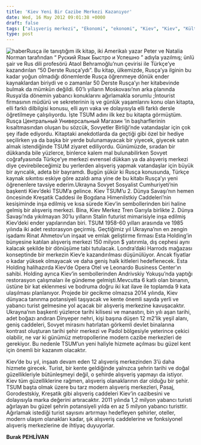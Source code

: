 ```yaml
---
title: 'Kiev Yeni Bir Cazibe Merkezi Kazanıyor'
date: Wed, 16 May 2012 09:01:38 +0000
draft: false
tags: ["alışveriş merkezi", "Ekonomi", "ekonomi", "Kiev", "Kiev", "Kültür ve Din", "Tsum", "Ukrayna", "Yaşam", "yatırım"]
type: post
---
```


![haber](http://www.tuid.org.ua/images/haber/tsum.jpg)Rusça ile tanıştığım ilk kitap, iki Amerikalı yazar Peter ve Natalia Norman tarafından “ Руский Язык Быстро и Успешно ” adıyla yazılmış; ünlü şair ve Rus dili profesörü Ataol Behramoğlu’nun çevirisi ile Türkçe’ye kazandırılan “50 Derste Rusça’ydı”. Bu kitap, ülkemizde, Rusça’ya ilginin bu kadar yoğun olmadığı dönemlerde Rusça öğrenmeye dönük ender kaynaklardan biriydi ve o zamanlar 50 Derste Rusça’yı her kitabevinde bulmak da mümkün değildi. 60’lı yılların Moskovası’nın arka planında Rusya’da dönemin yabancı konuklarını ağırlamakla sorumlu ;İntourist firmasının müdürü ve sekreterinin iş ve günlük yaşamlarını konu olan kitapta, elli farklı dilbilgisi konusu, elli ayrı vaka ve dolayısıyla elli farklı dersle öğretilmeye çalışılıyordu. İşte TSUM adını ilk kez bu kitapta görmüştüm. Rusça Центральный Универсальный Магазин ‘in başharflerinin kısaltmasından oluşan bu sözcük, Sovyetler Birliği’nde vatandaşlar için çok şey ifade ediyordu. Kitaptaki anekdotlarda da geçtiği gibi özel bir hediye seçilirken ya da başka bir yerde bulunamayacak bir yiyecek, giyecek satın almak istendiğinde TSUM ziyaret ediliyordu. Günümüzde, sıradan bir dükkanda bile yüzlerce, binlerce kalem mal bulunabilirken Sovyet coğrafyasında Türkçe’ye merkezi evrensel dükkan ya da alışveriş merkezi diye çevirebileceğimiz bu yerlerden alışveriş yapmak vatandaşlar için büyük bir ayrıcalık, adeta bir bayramdı. Bugün şükür ki Rusça konusunda, Türkçe kaynak sıkıntısı eskiye göre azaldı ama yine de bu kitabı Rusça’yı yeni öğrenenlere tavsiye ederim.Ukrayna Sovyet Sosyalist Cumhuriyeti’nin başkenti Kiev’deki TSUM’a gelince. Kiev TSUM’u 2. Dünya Savaşı’nın hemen öncesinde Kreşatik Caddesi ile Bogdana Himenilstkiy Caddeleri’nin kesişiminde inşa edilmiş ve kısa sürede Kiev’in sembollerinden biri haline gelmiş bir alışveriş merkezi. Bina, Kiev Merkez Tren Garıyla birlikte 2. Dünya Savaşı’nda yıkılmayan 30’lu yılların Stalin futurist mimarisiyle inşa edilmiş Kiev’deki ender yapılarından biri. TSUM 1958-60 yılları arasında ve 1985 yılında iki adet restorasyon geçirmiş. Geçtiğimiz yıl Ukrayna’nın en zengin işadamı Rinat Ahmetov’un inşaat ve emlak geliştirme firması Esta Holding’in bünyesine katılan alışveriş merkezi 150 milyon $ yatırımla, dış cephesi aynı kalacak şekilde bir dönüşüme tabi tutulacak. Londra’daki Harrods mağazası konseptinde bir merkezin Kiev’e kazandırılması düşünülüyor. Ancak fiyatlar o kadar yüksek olmayacak ve daha geniş halk kitleleri hedeflenecek. Esta Holding halihazırda Kiev’de Opera Otel ve Leonardo Business Center’ın sahibi. Holding ayrıca Kiev’in sembollerinden Andrivskiy Yokuşu’nda yaptığı restorasyon çalışmaları ile gündeme gelmişti.Mevcutta 6 katlı olan binanın, üstüne bir kat eklenmesi ve bodruma doğru iki kat ilave ile toplamda 9 kata ulaşılması planlanıyor. Projede bir gecikme olmazsa 2014 yılında, Kiev dünyaca tanınma potansiyeli taşıyacak ve kente önemli sayıda yerli ve yabancı turist gelmesine yol açacak bir alışveriş merkezine kavuşacaktır. Ukrayna’nın başkenti yüzlerce tarihi kilisesi ve manastırı, bin yılı aşan tarihi, adet boğazı andıran Dinyeper nehri, kişi başına düşen 12 m2’lik yeşil alanı, geniş caddeleri, Sovyet mirasını hatırlatan görkemli devlet binalarına kontrast oluşturan tarihi şehir merkezi ve Padol bölgesiyle yeterince çekici olabilir, ne var ki günümüz metropollerine modern cazibe merkezleri de gerekiyor. Bu nedenle TSUM’un yeni haliyle hizmete açılması bu güzel kent için önemli bir kazanım olacaktır.

Kiev’de bu yıl, inşaatı devam eden 12 alışveriş merkezinden 3’ü daha hizmete girecek. Turist, bir kente geldiğinde yalnızca şehrin tarihi ve doğal güzellikleriyle bütünleşmeyi değil, o şehirde alışveriş yapmayı da istiyor. Kiev tüm güzelliklerine rağmen, alışveriş olanaklarının dar olduğu bir şehir. TSUM başta olmak üzere bu tarz modern alışveriş merkezleri, Pasaj, Gorodestskiy, Kreşatik gibi alışveriş caddeleri Kiev’in cazibesini ve dolayısıyla marka değerini artıracaktır. 2011 yılında 1,2 milyon yabancı turisti ağırlayan bu güzel şehrin potansiyeli yılda en az 5 milyon yabancı turisttir. Ağırlamak istediği turist sayısını artırmayı hedefleyen şehirler, oteller, modern ulaşım olanakları kadar, şık alışveriş caddelerine ve fonksiyonel alışveriş merkezlerine de ihtiyaç duyuyorlar.

**Burak PEHLİVAN**